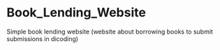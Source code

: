 # Book_Lending_Website
Simple book lending website (website about borrowing books to submit submissions in dicoding)
